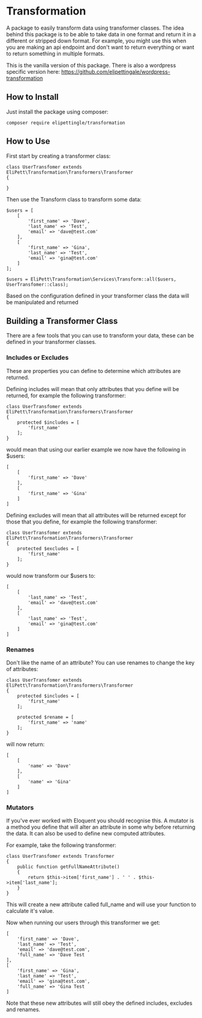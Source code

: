 # Transformation

A package to easily transform data using transformer classes. The idea behind this package is to be able to take data in one format and return it in a different or stripped down format. For example, you might use this when you are making an api endpoint and don't want to return everything or want to return something in multiple formats.

This is the vanilla version of this package. There is also a wordpress specific version here: https://github.com/elipettingale/wordpress-transformation

## How to Install

Just install the package using composer:

    composer require elipettingle/transformation
    
## How to Use

First start by creating a transformer class:

    class UserTransfomer extends EliPett\Transformation\Transformers\Transformer
    {
    
    }
    
Then use the Transform class to transform some data:

    $users = [
        [
            'first_name' => 'Dave',
            'last_name' => 'Test',
            'email' => 'dave@test.com'
        ],
        [
            'first_name' => 'Gina',
            'last_name' => 'Test',
            'email' => 'gina@test.com'
        ]
    ];
    
    $users = EliPett\Transformation\Services\Transform::all($users, UserTransfomer::class);

Based on the configuration defined in your transformer class the data will be manipulated and returned

## Building a Transformer Class

There are a few tools that you can use to transform your data, these can be defined in your transformer classes.

### Includes or Excludes

These are properties you can define to determine which attributes are returned. 

Defining includes will mean that only attributes that you define will be returned, for example the following transformer:

    class UserTransfomer extends EliPett\Transformation\Transformers\Transformer
    {
        protected $includes = [
            'first_name'
        ];
    }

would mean that using our earlier example we now have the following in $users:

    [
        [
            'first_name' => 'Dave'
        ],
        [
            'first_name' => 'Gina'
        ]
    ]
    
Defining excludes will mean that all attributes will be returned except for those that you define, for example the following transformer:

    class UserTransfomer extends EliPett\Transformation\Transformers\Transformer
    {
        protected $excludes = [
            'first_name'
        ];
    }
    
would now transform our $users to:

    [
        [
            'last_name' => 'Test',
            'email' => 'dave@test.com'
        ],
        [
            'last_name' => 'Test',
            'email' => 'gina@test.com'
        ]
    ]
    
### Renames

Don't like the name of an attribute? You can use renames to change the key of attributes:

    class UserTransfomer extends EliPett\Transformation\Transformers\Transformer
    {
        protected $includes = [
            'first_name'
        ];
        
        protected $rename = [
            'first_name' => 'name'
        ];
    }
    
will now return:

    [
        [
            'name' => 'Dave'
        ],
        [
            'name' => 'Gina'
        ]
    ]

### Mutators

If you've ever worked with Eloquent you should recognise this. A mutator is a method you define that will alter an attribute in some why before returning the data. It can also be used to define new computed attributes.

For example, take the following transformer:

    class UserTransfomer extends Transformer
    {
        public function getFullNameAttribute()
        {
            return $this->item['first_name'] . ' ' . $this->item['last_name'];
        }
    }
    
This will create a new attribute called full_name and will use your function to calculate it's value.

Now when running our users through this transformer we get:

    [
        'first_name' => 'Dave',
        'last_name' => 'Test',
        'email' => 'dave@test.com',
        'full_name' => 'Dave Test
    ],
    [
        'first_name' => 'Gina',
        'last_name' => 'Test',
        'email' => 'gina@test.com',
        'full_name' => 'Gina Test
    ]

Note that these new attributes will still obey the defined includes, excludes and renames.
